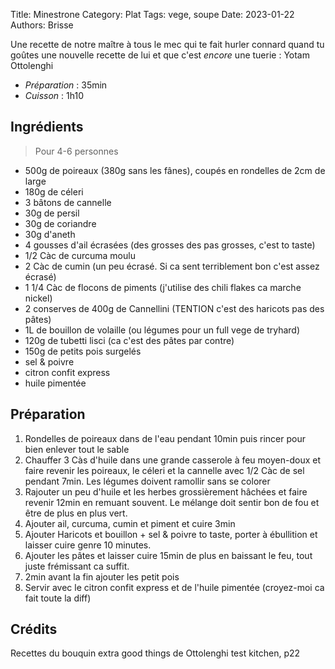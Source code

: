 Title: Minestrone
Category: Plat
Tags: vege, soupe
Date: 2023-01-22
Authors: Brisse

Une recette de notre maître à tous le mec qui te fait hurler connard quand tu goûtes une nouvelle recette de lui et que c'est *encore* une tuerie : Yotam Ottolenghi

- *Préparation* : 35min
- *Cuisson* : 1h10

## Ingrédients
> Pour 4-6 personnes

- 500g de poireaux (380g sans les fânes), coupés en rondelles de 2cm de large
- 180g de céleri
- 3 bâtons de cannelle
- 30g de persil
- 30g de coriandre
- 30g d'aneth
- 4 gousses d'ail écrasées (des grosses des pas grosses, c'est to taste)
- 1/2 Càc de curcuma moulu
- 2 Càc de cumin (un peu écrasé. Si ca sent terriblement bon c'est assez écrasé)
- 1 1/4 Càc de flocons de piments (j'utilise des chili flakes ca marche nickel)
- 2 conserves de 400g de Cannellini (TENTION c'est des haricots pas des pâtes)
- 1L de bouillon de volaille (ou légumes pour un full vege de tryhard)
- 120g de tubetti lisci (ca c'est des pâtes par contre)
- 150g de petits pois surgelés
- sel & poivre
- citron confit express
- huile pimentée

## Préparation

1. Rondelles de poireaux dans de l'eau pendant 10min puis rincer pour bien enlever tout le sable
2. Chauffer 3 Càs d'huile dans une grande casserole à feu moyen-doux et faire revenir les poireaux, le céleri et la cannelle avec 1/2 Càc de sel pendant 7min. Les légumes doivent ramollir sans se colorer
3. Rajouter un peu d'huile et les herbes grossièrement hâchées et faire revenir 12min en remuant souvent. Le mélange doit sentir bon de fou et être de plus en plus vert.
4. Ajouter ail, curcuma, cumin et piment et cuire 3min
5. Ajouter Haricots et bouillon + sel & poivre to taste, porter à ébullition et laisser cuire genre 10 minutes.
6. Ajouter les pâtes et laisser cuire 15min de plus en baissant le feu, tout juste frémissant ca suffit.
7. 2min avant la fin ajouter les petit pois
8. Servir avec le citron confit express et de l'huile pimentée (croyez-moi ca fait toute la diff)

## Crédits
Recettes du bouquin extra good things de Ottolenghi test kitchen, p22
